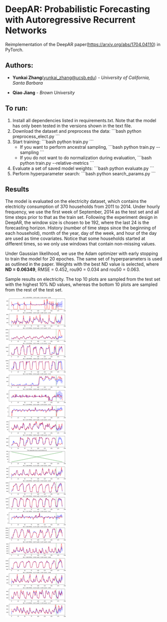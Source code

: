 # DeepAR: Probabilistic Forecasting with Autoregressive Recurrent Networks
Reimplementation of the DeepAR paper(https://arxiv.org/abs/1704.04110) in PyTorch.

## Authors:
* **Yunkai Zhang**(<yunkai_zhang@ucsb.edu>) - *University of California, Santa Barbara* 

* **Qiao Jiang** - *Brown University*

## To run:

<ol>
  <li>
    Install all dependencies listed in requirements.txt. Note that the model has only been tested in the versions shown in the text file.
  <li>
    Download the dataset and preprocess the data:
    ```bash
    python preprocess_elect.py
    ```
  </li>
  <li>
    Start training:
    ```bash
    python train.py
    ```
    <ul>
      <li>
        If you want to perform ancestral sampling,
        ```bash
        python train.py --sampling
        ```
      </li>
      <li>
        If you do not want to do normalization during evaluation,
        ```bash
        python train.py --relative-metrics
        ```
      </li>
    </ul>
  </li>
  <li>
    Evaluate a set of saved model weights:
    ```bash
    python evaluate.py
    ```
  </li>
  <li>
    Perform hyperparameter search:
    ```bash
    python search_params.py
    ```
  </li>
</ol>

## Results
The model is evaluated on the electricity dataset, which contains the electricity consumption of 370 households from 2011 to 2014. Under hourly frequency, we use the first week of September, 2014 as the test set and all time steps prior to that as the train set. Following the experiment design in DeepAR, the window size is chosen to be 192, where the last 24 is the forecasting horizon. History (number of time steps since the beginning of each household), month of the year, day of the week, and hour of the day are used as time covariates. Notice that some households started at different times, so we only use windows that contain non-missing values.

Under Gaussian likelihood, we use the Adam optimizer with early stopping to train the model for 20 epoches. The same set of hyperparameters is used as outlined in the paper. Weights with the best ND value is selected, where __ND = 0.06349__, RMSE = 0.452, rou90 = 0.034 and rou50 = 0.063.

Sample results on electricity. The top 10 plots are sampled from the test set with the highest 10% ND values, whereas the bottom 10 plots are sampled from the rest of the test set.

![Sample results on electricity. The top 10 plots are sampled from the test set with the highest 10% ND values, whereas the bottom 10 plots are sampled from the rest of the test set.](./experiments/base_model/figures/best_ND.png)
